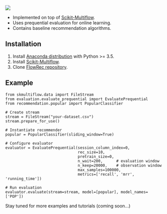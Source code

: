 <img src="https://github.com/flowrec/flowrec/blob/master/FlowRec.png">

<!---# FlowRec
**Prototyping Session-based Recommender Systems in Streaming Mode.**-->

 - Implemented on top of [Scikit-Multiflow](https://scikit-multiflow.github.io/).
 - Uses prequential evaluation for online learning.
 - Contains baseline recommendation algorithms.
 
## Installation
 1. Install [Anaconda distribution](https://www.anaconda.com/distribution/) with Python >= 3.5.
 2. Install [Scikit-Multiflow](https://scikit-multiflow.github.io/scikit-multiflow/installation.html).
 3. Clone [FlowRec repository](https://github.com/flowrec/flowrec.git).
 
## Example
```
from skmultiflow.data import FileStream
from evaluation.evaluate_prequential import EvaluatePrequential
from recommendation.popular import PopularClassifier

# Create stream
stream = FileStream("your-dataset.csv")
stream.prepare_for_use()

# Instantiate recommender
popular = PopularClassifier(sliding_window=True)

# Configure evaluator
evaluator = EvaluatePrequential(session_column_index=0,
                                rec_size=10,
                                pretrain_size=0,
                                n_wait=200,      # evaluation window
                                n_keep=20000,    # observation window
                                max_samples=100000,
                                metrics=['recall', 'mrr', 'running_time'])

# Run evaluation
evaluator.evaluate(stream=stream, model=[popular], model_names=['POP'])

```
 
 Stay tuned for more examples and tutorials (coming soon...)
 
